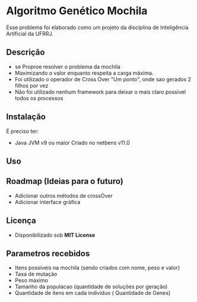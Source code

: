 # Algoritmo Genético Mochila
Esse problema foi elaborado como um projeto da disciplina de Inteligência Artificial da UFRRJ.

## Descrição
 - se Proproe resolver o problema da mochila
 - Maximizando o valor enquanto respeita a carga máxima.
 - Foi utilizado o operador de Cross Over "Um ponto", onde sao gerados 2 filhos por vez
 - Não foi utilizado nenhum framework para deixar o mais claro possivel todos os processos

## Instalação
É preciso ter:
 - Java JVM v9 ou maior
Criado no netbens v11.0

## Uso

## Roadmap (Ideias para o futuro)
 - Adicionar outros métodos de crossOver
 - Adicionar interface gráfica

## Licença
 - Disponibilizado sob **MIT License**
## Parametros recebidos
 - Itens possiveis na mochila (sendo criados com nome, peso e valor)
 - Taxa de mutação
 - Peso maximo
 - Tamanho da populacao (quantidade de soluções por geração)
 - Quantidade de itens em cada individuo ( Quantidade de Genes)
